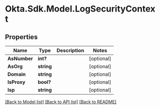 # Okta.Sdk.Model.LogSecurityContext
## Properties

Name | Type | Description | Notes
------------ | ------------- | ------------- | -------------
**AsNumber** | **int?** |  | [optional] 
**AsOrg** | **string** |  | [optional] 
**Domain** | **string** |  | [optional] 
**IsProxy** | **bool?** |  | [optional] 
**Isp** | **string** |  | [optional] 

[[Back to Model list]](../README.md#documentation-for-models) [[Back to API list]](../README.md#documentation-for-api-endpoints) [[Back to README]](../README.md)

